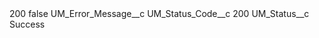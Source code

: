 <?xml version="1.0" encoding="UTF-8"?>
<CustomMetadata xmlns="http://soap.sforce.com/2006/04/metadata" xmlns:xsi="http://www.w3.org/2001/XMLSchema-instance" xmlns:xsd="http://www.w3.org/2001/XMLSchema">
    <label>200</label>
    <protected>false</protected>
    <values>
        <field>UM_Error_Message__c</field>
        <value xsi:nil="true"/>
    </values>
    <values>
        <field>UM_Status_Code__c</field>
        <value xsi:type="xsd:string">200</value>
    </values>
    <values>
        <field>UM_Status__c</field>
        <value xsi:type="xsd:string">Success</value>
    </values>
</CustomMetadata>

